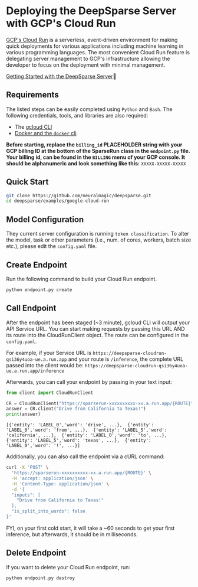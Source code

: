 <!--
Copyright (c) 2021 - present / Neuralmagic, Inc. All Rights Reserved.

Licensed under the Apache License, Version 2.0 (the "License");
you may not use this file except in compliance with the License.
You may obtain a copy of the License at

   http://www.apache.org/licenses/LICENSE-2.0

Unless required by applicable law or agreed to in writing,
software distributed under the License is distributed on an "AS IS" BASIS,
WITHOUT WARRANTIES OR CONDITIONS OF ANY KIND, either express or implied.
See the License for the specific language governing permissions and
limitations under the License.
-->

# Deploying the DeepSparse Server with GCP's Cloud Run

[GCP's Cloud Run](https://cloud.google.com/run) is a serverless, event-driven environment for making quick deployments for various applications including machine learning in various programming languages. The most convenient Cloud Run feature is delegating server management to GCP's infrastructure allowing the developer to focus on the deployment with minimal management.

[Getting Started with the DeepSparse Server](https://github.com/neuralmagic/deepsparse)🔌

## Requirements

The listed steps can be easily completed using `Python` and `Bash`. The following
credentials, tools, and libraries are also required:
* The [gcloud CLI](https://cloud.google.com/sdk/gcloud)
* [Docker and the `docker` cli](https://docs.docker.com/get-docker/).

**Before starting, replace the `billing_id` PLACEHOLDER string with your GCP billing ID at the bottom of the SparseRun class in the `endpoint.py` file. Your billing id, can be found in the `BILLING` menu of your GCP console. It should be alphanumeric and look something like this:** `XXXXX-XXXXX-XXXXX`



## Quick Start

```bash
git clone https://github.com/neuralmagic/deepsparse.git
cd deepsparse/examples/google-cloud-run
```

## Model Configuration

They current server configuration is running `token classification`. To alter the model, task or other parameters (i.e., num. of cores, workers, batch size etc.), please edit the `config.yaml` file.

## Create Endpoint
Run the following command to build your Cloud Run endpoint.

```bash
python endpoint.py create
```
## Call Endpoint

After the endpoint has been staged (~3 minute), gcloud CLI will output your API Service URL. You can start making requests by passing this URL AND its route into the CloudRunClient object. The route can be configured in the `config.yaml`. 

For example, if your Service URL is `https://deepsparse-cloudrun-qsi36y4uoa-ue.a.run.app` and your route is `/inference`, the complete URL passed into the client would be: `https://deepsparse-cloudrun-qsi36y4uoa-ue.a.run.app/inference`


Afterwards, you can call your endpoint by passing in your text input:

```python
from client import CloudRunClient

CR = CloudRunClient("https://sparserun-xxxxxxxxxx-xx.a.run.app/{ROUTE}")
answer = CR.client("Drive from California to Texas!")
print(answer)
```
`[{'entity': 'LABEL_0','word': 'drive', ...}, 
{'entity': 'LABEL_0','word': 'from', ...}, 
{'entity': 'LABEL_5','word': 'california', ...}, 
{'entity': 'LABEL_0','word': 'to', ...}, 
{'entity': 'LABEL_5','word': 'texas', ...}, 
{'entity': 'LABEL_0','word': '!', ...}]`

Additionally, you can also call the endpoint via a cURL command:

```bash
curl -X 'POST' \
  'https://sparserun-xxxxxxxxxx-xx.a.run.app/{ROUTE}' \
  -H 'accept: application/json' \
  -H 'Content-Type: application/json' \
  -d '{
  "inputs": [
    "Drive from California to Texas!"
  ],
  "is_split_into_words": false
}'
```

FYI, on your first cold start, it will take a ~60 seconds to get your first inference, but afterwards, it should be in milliseconds.

## Delete Endpoint

If you want to delete your Cloud Run endpoint, run:

```bash
python endpoint.py destroy
```
